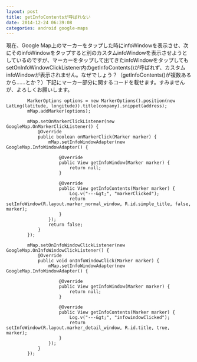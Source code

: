 ```yaml
---
layout: post
title: getInfoContentsが呼ばれない
date: 2014-12-24 06:39:08
categories: android google-maps
---
```

<p>現在、Google Map上のマーカーをタップした時にinfoWindowを表示させ、次にそのinfoWindowをタップすると別のカスタムinfoWindowを表示させようとしているのですが、マーカーをタップして出てきたinfoWindowをタップしてもsetOnInfoWindowClickListener内のgetInfoContents()が呼ばれず、カスタムinfoWindowが表示されません。なぜでしょう？（getInfoContents()が複数あるから……とか？）下記にマーカー部分に関するコードを載せます。すみませんが、よろしくお願いします。</p>

```
        MarkerOptions options = new MarkerOptions().position(new LatLng(latitude, longitude)).title(company).snippet(address);
        mMap.addMarker(options);

        mMap.setOnMarkerClickListener(new GoogleMap.OnMarkerClickListener() {
            @Override
            public boolean onMarkerClick(Marker marker) {
                mMap.setInfoWindowAdapter(new GoogleMap.InfoWindowAdapter() {

                    @Override
                    public View getInfoWindow(Marker marker) {
                        return null;
                    }

                    @Override
                    public View getInfoContents(Marker marker) {
                        Log.v("---&gt;", "markerClicked");
                        return setInfoWindow(R.layout.marker_normal_window, R.id.simple_title, false, marker);
                    }
                });
                return false;
            }
        });

        mMap.setOnInfoWindowClickListener(new GoogleMap.OnInfoWindowClickListener() {
            @Override
            public void onInfoWindowClick(Marker marker) {
                mMap.setInfoWindowAdapter(new GoogleMap.InfoWindowAdapter() {

                    @Override
                    public View getInfoWindow(Marker marker) {
                        return null;
                    }

                    @Override
                    public View getInfoContents(Marker marker) {
                        Log.v("---&gt;", "infowindowClicked");
                        return setInfoWindow(R.layout.marker_detail_window, R.id.title, true, marker);
                    }
                });
            }
        });
```
